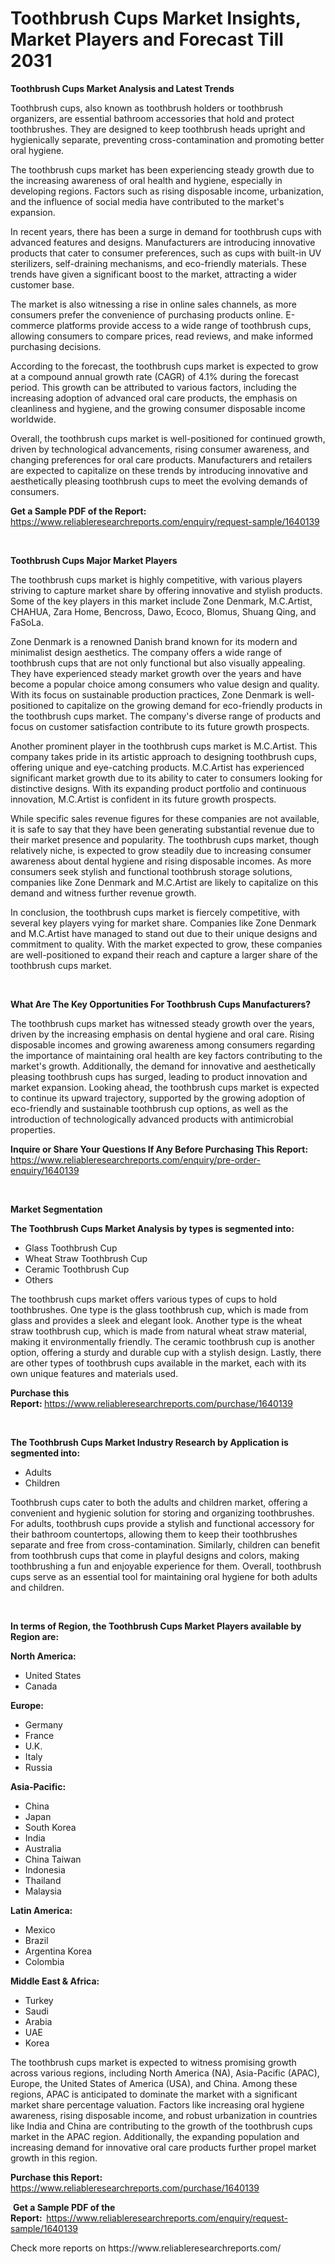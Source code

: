 <p><h1>Toothbrush Cups Market Insights, Market Players and Forecast Till 2031</h1></p><p><strong>Toothbrush Cups Market Analysis and Latest Trends</strong></p>
<p><p>Toothbrush cups, also known as toothbrush holders or toothbrush organizers, are essential bathroom accessories that hold and protect toothbrushes. They are designed to keep toothbrush heads upright and hygienically separate, preventing cross-contamination and promoting better oral hygiene.</p><p>The toothbrush cups market has been experiencing steady growth due to the increasing awareness of oral health and hygiene, especially in developing regions. Factors such as rising disposable income, urbanization, and the influence of social media have contributed to the market's expansion.</p><p>In recent years, there has been a surge in demand for toothbrush cups with advanced features and designs. Manufacturers are introducing innovative products that cater to consumer preferences, such as cups with built-in UV sterilizers, self-draining mechanisms, and eco-friendly materials. These trends have given a significant boost to the market, attracting a wider customer base.</p><p>The market is also witnessing a rise in online sales channels, as more consumers prefer the convenience of purchasing products online. E-commerce platforms provide access to a wide range of toothbrush cups, allowing consumers to compare prices, read reviews, and make informed purchasing decisions.</p><p>According to the forecast, the toothbrush cups market is expected to grow at a compound annual growth rate (CAGR) of 4.1% during the forecast period. This growth can be attributed to various factors, including the increasing adoption of advanced oral care products, the emphasis on cleanliness and hygiene, and the growing consumer disposable income worldwide.</p><p>Overall, the toothbrush cups market is well-positioned for continued growth, driven by technological advancements, rising consumer awareness, and changing preferences for oral care products. Manufacturers and retailers are expected to capitalize on these trends by introducing innovative and aesthetically pleasing toothbrush cups to meet the evolving demands of consumers.</p></p>
<p><strong>Get a Sample PDF of the Report:&nbsp;</strong> <a href="https://www.reliableresearchreports.com/enquiry/request-sample/1640139">https://www.reliableresearchreports.com/enquiry/request-sample/1640139</a></p>
<p>&nbsp;</p>
<p><strong>Toothbrush Cups Major Market Players</strong></p>
<p><p>The toothbrush cups market is highly competitive, with various players striving to capture market share by offering innovative and stylish products. Some of the key players in this market include Zone Denmark, M.C.Artist, CHAHUA, Zara Home, Bencross, Dawo, Ecoco, Blomus, Shuang Qing, and FaSoLa.</p><p>Zone Denmark is a renowned Danish brand known for its modern and minimalist design aesthetics. The company offers a wide range of toothbrush cups that are not only functional but also visually appealing. They have experienced steady market growth over the years and have become a popular choice among consumers who value design and quality. With its focus on sustainable production practices, Zone Denmark is well-positioned to capitalize on the growing demand for eco-friendly products in the toothbrush cups market. The company's diverse range of products and focus on customer satisfaction contribute to its future growth prospects.</p><p>Another prominent player in the toothbrush cups market is M.C.Artist. This company takes pride in its artistic approach to designing toothbrush cups, offering unique and eye-catching products. M.C.Artist has experienced significant market growth due to its ability to cater to consumers looking for distinctive designs. With its expanding product portfolio and continuous innovation, M.C.Artist is confident in its future growth prospects.</p><p>While specific sales revenue figures for these companies are not available, it is safe to say that they have been generating substantial revenue due to their market presence and popularity. The toothbrush cups market, though relatively niche, is expected to grow steadily due to increasing consumer awareness about dental hygiene and rising disposable incomes. As more consumers seek stylish and functional toothbrush storage solutions, companies like Zone Denmark and M.C.Artist are likely to capitalize on this demand and witness further revenue growth.</p><p>In conclusion, the toothbrush cups market is fiercely competitive, with several key players vying for market share. Companies like Zone Denmark and M.C.Artist have managed to stand out due to their unique designs and commitment to quality. With the market expected to grow, these companies are well-positioned to expand their reach and capture a larger share of the toothbrush cups market.</p></p>
<p>&nbsp;</p>
<p><strong>What Are The Key Opportunities For Toothbrush Cups Manufacturers?</strong></p>
<p><p>The toothbrush cups market has witnessed steady growth over the years, driven by the increasing emphasis on dental hygiene and oral care. Rising disposable incomes and growing awareness among consumers regarding the importance of maintaining oral health are key factors contributing to the market's growth. Additionally, the demand for innovative and aesthetically pleasing toothbrush cups has surged, leading to product innovation and market expansion. Looking ahead, the toothbrush cups market is expected to continue its upward trajectory, supported by the growing adoption of eco-friendly and sustainable toothbrush cup options, as well as the introduction of technologically advanced products with antimicrobial properties.</p></p>
<p><strong>Inquire or Share Your Questions If Any Before Purchasing This Report:</strong> <a href="https://www.reliableresearchreports.com/enquiry/pre-order-enquiry/1640139">https://www.reliableresearchreports.com/enquiry/pre-order-enquiry/1640139</a></p>
<p>&nbsp;</p>
<p><strong>Market Segmentation</strong></p>
<p><strong>The Toothbrush Cups Market Analysis by types is segmented into:</strong></p>
<p><ul><li>Glass Toothbrush Cup</li><li>Wheat Straw Toothbrush Cup</li><li>Ceramic Toothbrush Cup</li><li>Others</li></ul></p>
<p><p>The toothbrush cups market offers various types of cups to hold toothbrushes. One type is the glass toothbrush cup, which is made from glass and provides a sleek and elegant look. Another type is the wheat straw toothbrush cup, which is made from natural wheat straw material, making it environmentally friendly. The ceramic toothbrush cup is another option, offering a sturdy and durable cup with a stylish design. Lastly, there are other types of toothbrush cups available in the market, each with its own unique features and materials used.</p></p>
<p><strong>Purchase this Report:&nbsp;</strong><a href="https://www.reliableresearchreports.com/purchase/1640139">https://www.reliableresearchreports.com/purchase/1640139</a></p>
<p>&nbsp;</p>
<p><strong>The Toothbrush Cups Market Industry Research by Application is segmented into:</strong></p>
<p><ul><li>Adults</li><li>Children</li></ul></p>
<p><p>Toothbrush cups cater to both the adults and children market, offering a convenient and hygienic solution for storing and organizing toothbrushes. For adults, toothbrush cups provide a stylish and functional accessory for their bathroom countertops, allowing them to keep their toothbrushes separate and free from cross-contamination. Similarly, children can benefit from toothbrush cups that come in playful designs and colors, making toothbrushing a fun and enjoyable experience for them. Overall, toothbrush cups serve as an essential tool for maintaining oral hygiene for both adults and children.</p></p>
<p>&nbsp;</p>
<p><strong>In terms of Region, the Toothbrush Cups Market Players available by Region are:</strong></p>
<p>
    <p> <strong> North America: </strong>
        <ul>
            <li>United States</li>
            <li>Canada</li>
        </ul>
        </p> 
    <p> <strong> Europe: </strong>
        <ul>
            <li>Germany</li>
            <li>France</li>
            <li>U.K.</li>
            <li>Italy</li>
            <li>Russia</li>
        </ul>
        </p> 
    <p> <strong> Asia-Pacific: </strong>
        <ul>
            <li>China</li>
            <li>Japan</li>
            <li>South Korea</li>
            <li>India</li>
            <li>Australia</li>
            <li>China Taiwan</li>
            <li>Indonesia</li>
            <li>Thailand</li>
            <li>Malaysia</li>
        </ul>
        </p> 
    <p> <strong> Latin America: </strong>
        <ul>
            <li>Mexico</li>
            <li>Brazil</li>
            <li>Argentina Korea</li>
            <li>Colombia</li>
        </ul>
        </p> 
    <p> <strong> Middle East & Africa: </strong>
        <ul>
            <li>Turkey</li>
            <li>Saudi</li>
            <li>Arabia</li>
            <li>UAE</li>
            <li>Korea</li>
        </ul>
    </p>
    </p>
<p><p>The toothbrush cups market is expected to witness promising growth across various regions, including North America (NA), Asia-Pacific (APAC), Europe, the United States of America (USA), and China. Among these regions, APAC is anticipated to dominate the market with a significant market share percentage valuation. Factors like increasing oral hygiene awareness, rising disposable income, and robust urbanization in countries like India and China are contributing to the growth of the toothbrush cups market in the APAC region. Additionally, the expanding population and increasing demand for innovative oral care products further propel market growth in this region.</p></p>
<p><strong>Purchase this Report: </strong><a href="https://www.reliableresearchreports.com/purchase/1640139">https://www.reliableresearchreports.com/purchase/1640139</a></p>
<p>&nbsp;<strong>Get a Sample PDF of the Report:&nbsp;&nbsp;</strong><a href="https://www.reliableresearchreports.com/enquiry/request-sample/1640139">https://www.reliableresearchreports.com/enquiry/request-sample/1640139</a></p>
<p><strong></strong></p>
<p>Check more reports on https://www.reliableresearchreports.com/</p>